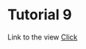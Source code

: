 # Tutorial 9

Link to the view
[Click](https://jaunerc.github.io/WebGL-Tut/tutorial-09/ "Tutorial 9")